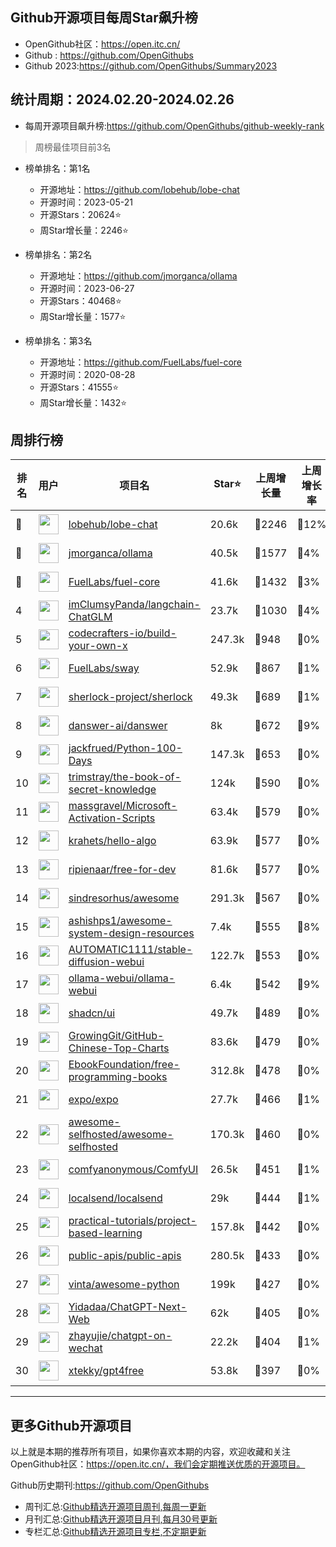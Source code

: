 ## Github开源项目每周Star飙升榜

- OpenGithub社区：https://open.itc.cn/
- Github : https://github.com/OpenGithubs
- Github 2023:https://github.com/OpenGithubs/Summary2023

## 统计周期：2024.02.20-2024.02.26

- 每周开源项目飙升榜:https://github.com/OpenGithubs/github-weekly-rank


> 周榜最佳项目前3名

- 榜单排名：第1名
    - 开源地址：https://github.com/lobehub/lobe-chat
    - 开源时间：2023-05-21
    - 开源Stars：20624⭐
    - 周Star增长量：2246⭐

- 榜单排名：第2名
    - 开源地址：https://github.com/jmorganca/ollama
    - 开源时间：2023-06-27
    - 开源Stars：40468⭐
    - 周Star增长量：1577⭐

- 榜单排名：第3名
    - 开源地址：https://github.com/FuelLabs/fuel-core
    - 开源时间：2020-08-28
    - 开源Stars：41555⭐
    - 周Star增长量：1432⭐



## 周排行榜

| 排名        |  用户     |  项目名          | Star⭐          | 上周增长量    | 上周增长率    | 今日增长量      |  开源时间   |
|------------|------------|---------------|---------------- |--------------|----------------|------------|------------|
| 🥇 | <img src="https://avatars.githubusercontent.com/u/131470832?v=4" alt="" size="32" height="32" width="32" data-view-component="true" class="avatar circle"> | [lobehub/lobe-chat](https://github.com/lobehub/lobe-chat)| 20.6k | 🔺2246 | 🔺12% | 🔺240 | 2023-05-21 |
| 🥈 | <img src="https://avatars.githubusercontent.com/u/151674099?v=4" alt="" size="32" height="32" width="32" data-view-component="true" class="avatar circle"> | [jmorganca/ollama](https://github.com/jmorganca/ollama)| 40.5k | 🔺1577 | 🔺4% | 🔺455 | 2023-06-27 |
| 🥉 | <img src="https://avatars.githubusercontent.com/u/55993183?v=4" alt="" size="32" height="32" width="32" data-view-component="true" class="avatar circle"> | [FuelLabs/fuel-core](https://github.com/FuelLabs/fuel-core)| 41.6k | 🔺1432 | 🔺3% | 🔺434 | 2020-08-28 |
| 4 | <img src="https://avatars.githubusercontent.com/u/139558948?v=4" alt="" size="32" height="32" width="32" data-view-component="true" class="avatar circle"> | [imClumsyPanda/langchain-ChatGLM](https://github.com/imClumsyPanda/langchain-ChatGLM)| 23.7k | 🔺1030 | 🔺4% | 🔺59 | 2023-03-31 |
| 5 | <img src="https://avatars.githubusercontent.com/u/58904235?v=4" alt="" size="32" height="32" width="32" data-view-component="true" class="avatar circle"> | [codecrafters-io/build-your-own-x](https://github.com/codecrafters-io/build-your-own-x)| 247.3k | 🔺948 | 🔺0% | 🔺173 | 2018-05-09 |
| 6 | <img src="https://avatars.githubusercontent.com/u/55993183?v=4" alt="" size="32" height="32" width="32" data-view-component="true" class="avatar circle"> | [FuelLabs/sway](https://github.com/FuelLabs/sway)| 52.9k | 🔺867 | 🔺1% | 🔺276 | 2021-01-20 |
| 7 | <img src="https://avatars.githubusercontent.com/u/48293496?v=4" alt="" size="32" height="32" width="32" data-view-component="true" class="avatar circle"> | [sherlock-project/sherlock](https://github.com/sherlock-project/sherlock)| 49.3k | 🔺689 | 🔺1% | 🔺90 | 2018-12-24 |
| 8 | <img src="https://avatars.githubusercontent.com/u/131946000?v=4" alt="" size="32" height="32" width="32" data-view-component="true" class="avatar circle"> | [danswer-ai/danswer](https://github.com/danswer-ai/danswer)| 8k | 🔺672 | 🔺9% | 🔺134 | 2023-04-27 |
| 9 | <img src="https://avatars.githubusercontent.com/u/7474657?u=902200c2389c203cf2139888e10314845edd2a2a&v=4" alt="" size="32" height="32" width="32" data-view-component="true" class="avatar circle"> | [jackfrued/Python-100-Days](https://github.com/jackfrued/Python-100-Days)| 147.3k | 🔺653 | 🔺0% | 🔺160 | 2018-03-02 |
| 10 | <img src="https://avatars.githubusercontent.com/u/31127917?v=4" alt="" size="32" height="32" width="32" data-view-component="true" class="avatar circle"> | [trimstray/the-book-of-secret-knowledge](https://github.com/trimstray/the-book-of-secret-knowledge)| 124k | 🔺590 | 🔺0% | 🔺133 | 2018-06-23 |
| 11 | <img src="https://avatars.githubusercontent.com/u/59795046?v=4" alt="" size="32" height="32" width="32" data-view-component="true" class="avatar circle"> | [massgravel/Microsoft-Activation-Scripts](https://github.com/massgravel/Microsoft-Activation-Scripts)| 63.4k | 🔺579 | 🔺0% | 🔺294 | 2020-01-13 |
| 12 | <img src="https://avatars.githubusercontent.com/u/26993056?u=12c6a8ef18768abc773c64a56a56c0fd67241ed2&v=4" alt="" size="32" height="32" width="32" data-view-component="true" class="avatar circle"> | [krahets/hello-algo](https://github.com/krahets/hello-algo)| 63.9k | 🔺577 | 🔺0% | 🔺58 | 2022-11-04 |
| 13 | <img src="https://avatars.githubusercontent.com/u/82342?v=4" alt="" size="32" height="32" width="32" data-view-component="true" class="avatar circle"> | [ripienaar/free-for-dev](https://github.com/ripienaar/free-for-dev)| 81.6k | 🔺577 | 🔺0% | 🔺58 | 2015-03-19 |
| 14 | <img src="https://avatars.githubusercontent.com/u/170270?u=34acd557a042ac478d273a4621570cadb6b0bd89&v=4" alt="" size="32" height="32" width="32" data-view-component="true" class="avatar circle"> | [sindresorhus/awesome](https://github.com/sindresorhus/awesome)| 291.3k | 🔺567 | 🔺0% | 🔺147 | 2014-07-11 |
| 15 | <img src="https://avatars.githubusercontent.com/u/8646889?u=7026c3960281a570e915973e56cbc3ceec1912eb&v=4" alt="" size="32" height="32" width="32" data-view-component="true" class="avatar circle"> | [ashishps1/awesome-system-design-resources](https://github.com/ashishps1/awesome-system-design-resources)| 7.4k | 🔺555 | 🔺8% | 🔺334 | 2023-10-25 |
| 16 | <img src="https://avatars.githubusercontent.com/u/20920490?u=8bdc7c9401f507e51b55e558baa8184d4ed30c7d&v=4" alt="" size="32" height="32" width="32" data-view-component="true" class="avatar circle"> | [AUTOMATIC1111/stable-diffusion-webui](https://github.com/AUTOMATIC1111/stable-diffusion-webui)| 122.7k | 🔺553 | 🔺0% | 🔺128 | 2022-08-22 |
| 17 | <img src="https://avatars.githubusercontent.com/u/158137808?v=4" alt="" size="32" height="32" width="32" data-view-component="true" class="avatar circle"> | [ollama-webui/ollama-webui](https://github.com/ollama-webui/ollama-webui)| 6.4k | 🔺542 | 🔺9% | 🔺244 | 2023-10-07 |
| 18 | <img src="https://avatars.githubusercontent.com/u/139895814?v=4" alt="" size="32" height="32" width="32" data-view-component="true" class="avatar circle"> | [shadcn/ui](https://github.com/shadcn/ui)| 49.7k | 🔺489 | 🔺0% | 🔺234 | 2023-01-04 |
| 19 | <img src="https://avatars.githubusercontent.com/u/21018904?u=bcc423f3536e0ea420dfe438d96b36a7ff2704d7&v=4" alt="" size="32" height="32" width="32" data-view-component="true" class="avatar circle"> | [GrowingGit/GitHub-Chinese-Top-Charts](https://github.com/GrowingGit/GitHub-Chinese-Top-Charts)| 83.6k | 🔺479 | 🔺0% | 🔺102 | 2019-09-05 |
| 20 | <img src="https://avatars.githubusercontent.com/u/14127308?v=4" alt="" size="32" height="32" width="32" data-view-component="true" class="avatar circle"> | [EbookFoundation/free-programming-books](https://github.com/EbookFoundation/free-programming-books)| 312.8k | 🔺478 | 🔺0% | 🔺165 | 2013-10-11 |
| 21 | <img src="https://avatars.githubusercontent.com/u/12504344?v=4" alt="" size="32" height="32" width="32" data-view-component="true" class="avatar circle"> | [expo/expo](https://github.com/expo/expo)| 27.7k | 🔺466 | 🔺1% | 🔺44 | 2016-08-16 |
| 22 | <img src="https://avatars.githubusercontent.com/u/24270415?v=4" alt="" size="32" height="32" width="32" data-view-component="true" class="avatar circle"> | [awesome-selfhosted/awesome-selfhosted](https://github.com/awesome-selfhosted/awesome-selfhosted)| 170.3k | 🔺460 | 🔺0% | 🔺136 | 2015-06-01 |
| 23 | <img src="https://avatars.githubusercontent.com/u/121283862?u=f3e53b07cfbae7136f1796d4f6453827a12c2307&v=4" alt="" size="32" height="32" width="32" data-view-component="true" class="avatar circle"> | [comfyanonymous/ComfyUI](https://github.com/comfyanonymous/ComfyUI)| 26.5k | 🔺451 | 🔺1% | 🔺106 | 2023-01-17 |
| 24 | <img src="https://avatars.githubusercontent.com/u/120677616?v=4" alt="" size="32" height="32" width="32" data-view-component="true" class="avatar circle"> | [localsend/localsend](https://github.com/localsend/localsend)| 29k | 🔺444 | 🔺1% | 🔺37 | 2022-12-16 |
| 25 | <img src="https://avatars.githubusercontent.com/u/89421154?v=4" alt="" size="32" height="32" width="32" data-view-component="true" class="avatar circle"> | [practical-tutorials/project-based-learning](https://github.com/practical-tutorials/project-based-learning)| 157.8k | 🔺442 | 🔺0% | 🔺101 | 2017-04-12 |
| 26 | <img src="https://avatars.githubusercontent.com/u/51121562?v=4" alt="" size="32" height="32" width="32" data-view-component="true" class="avatar circle"> | [public-apis/public-apis](https://github.com/public-apis/public-apis)| 280.5k | 🔺433 | 🔺0% | 🔺136 | 2016-03-21 |
| 27 | <img src="https://avatars.githubusercontent.com/u/652070?u=95b472a9a11b64ee0f74512ad918d762d42c213c&v=4" alt="" size="32" height="32" width="32" data-view-component="true" class="avatar circle"> | [vinta/awesome-python](https://github.com/vinta/awesome-python)| 199k | 🔺427 | 🔺0% | 🔺113 | 2014-06-28 |
| 28 | <img src="https://avatars.githubusercontent.com/u/153288546?v=4" alt="" size="32" height="32" width="32" data-view-component="true" class="avatar circle"> | [Yidadaa/ChatGPT-Next-Web](https://github.com/Yidadaa/ChatGPT-Next-Web)| 62k | 🔺405 | 🔺0% | 🔺57 | 2023-03-11 |
| 29 | <img src="https://avatars.githubusercontent.com/u/26161723?u=a2d51ccd0b85cc5561f42dfe9219a11577dd6c26&v=4" alt="" size="32" height="32" width="32" data-view-component="true" class="avatar circle"> | [zhayujie/chatgpt-on-wechat](https://github.com/zhayujie/chatgpt-on-wechat)| 22.2k | 🔺404 | 🔺1% | 🔺36 | 2022-08-07 |
| 30 | <img src="https://avatars.githubusercontent.com/u/98614666?u=73ffc35c4da01924e4c0636186fa1328b717fbb1&v=4" alt="" size="32" height="32" width="32" data-view-component="true" class="avatar circle"> | [xtekky/gpt4free](https://github.com/xtekky/gpt4free)| 53.8k | 🔺397 | 🔺0% | 🔺30 | 2023-03-30 |

---
## 更多Github开源项目

以上就是本期的推荐所有项目，如果你喜欢本期的内容，欢迎收藏和关注OpenGithub社区：https://open.itc.cn/，我们会定期推送优质的开源项目。

Github历史期刊:https://github.com/OpenGithubs
- 周刊汇总:[Github精选开源项目周刊,每周一更新](https://github.com/OpenGithubs/weekly)
- 月刊汇总:[Github精选开源项目月刊,每月30号更新](https://github.com/OpenGithubs/monthly)
- 专栏汇总:[Github精选开源项目专栏,不定期更新](https://github.com/OpenGithubs/selectedColumn)